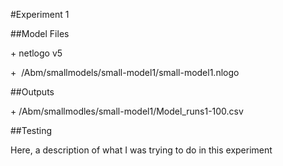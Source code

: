 \#Experiment 1

\#\#Model Files

\+ netlogo v5

+  /Abm/smallmodels/small-model1/small-model1.nlogo

\#\#Outputs

\+ /Abm/smallmodles/small-model1/Model\_runs1-100.csv

\#\#Testing

Here, a description of what I was trying to do in this experiment

